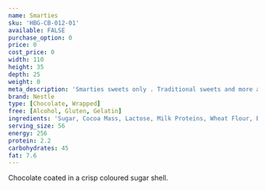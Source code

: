 ```yaml
---
name: Smarties
sku: 'HBG-CB-012-01'
available: FALSE
purchase_option: 0
price: 0
cost_price: 0
width: 110
height: 35
depth: 25
weight: 0
meta_description: 'Smarties sweets only . Traditional sweets and more at Humbugs Confectionery Store. Specialists in satisfying your sweet tooth!'
brand: Nestle
type: [Chocolate, Wrapped]
free: [Alcohol, Gluten, Gelatin]
ingredients: 'Sugar, Cocoa Mass, Lactose, Milk Proteins, Wheat Flour, Butterfat, Cocoa Butter, Skimmed Milk Powder, Rice Starch, Soya Lecithin (E322), Safflower, Radish, Black Carrot, Lemon, Hibiscus, Red Cabbage, Spirulina Concentrate, Orange Extract, Carnauba Wax (E903), Beeswax, Inverted Sugar Syrup'
serving_size: 56
energy: 256
protein: 2.2
carbohydrates: 45
fat: 7.6
---
```

Chocolate coated in a crisp coloured sugar shell.